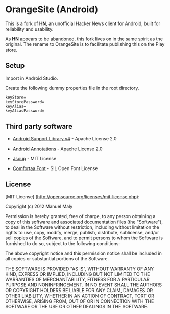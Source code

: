 OrangeSite (Android)
============

This is a fork of **HN**, an unofficial Hacker News client for Android, built for reliability and usability.

As **HN** appears to be abandoned, this fork lives on in the same spirit as the original. The rename to OrangeSite is to facilitate publishing this on the Play store.

Setup
-----

Import in Android Studio.

Create the following dummy properties file in the root directory.
```
keyStore=
keyStorePassword=
keyAlias=
keyAliasPassword=
```

Third party software
--------------------

* [Android Support Library v4](http://developer.android.com/tools/extras/support-library.html) - Apache License 2.0
* [Android Annotations](https://github.com/excilys/androidannotations) - Apache License 2.0
* [Jsoup](http://jsoup.org) - MIT License

* [Comfortaa Font](http://www.google.com/webfonts/specimen/Comfortaa) - SIL Open Font License

License
-------

[MIT License] (http://opensource.org/licenses/mit-license.php):

Copyright (c) 2012 Manuel Maly

Permission is hereby granted, free of charge, to any person obtaining a copy of this software and associated documentation files (the "Software"), to deal in the Software without restriction, including without limitation the rights to use, copy, modify, merge, publish, distribute, sublicense, and/or sell copies of the Software, and to permit persons to whom the Software is furnished to do so, subject to the following conditions:

The above copyright notice and this permission notice shall be included in all copies or substantial portions of the Software.

THE SOFTWARE IS PROVIDED "AS IS", WITHOUT WARRANTY OF ANY KIND, EXPRESS OR IMPLIED, INCLUDING BUT NOT LIMITED TO THE WARRANTIES OF MERCHANTABILITY, FITNESS FOR A PARTICULAR PURPOSE AND NONINFRINGEMENT. IN NO EVENT SHALL THE AUTHORS OR COPYRIGHT HOLDERS BE LIABLE FOR ANY CLAIM, DAMAGES OR OTHER LIABILITY, WHETHER IN AN ACTION OF CONTRACT, TORT OR OTHERWISE, ARISING FROM, OUT OF OR IN CONNECTION WITH THE SOFTWARE OR THE USE OR OTHER DEALINGS IN THE SOFTWARE.
